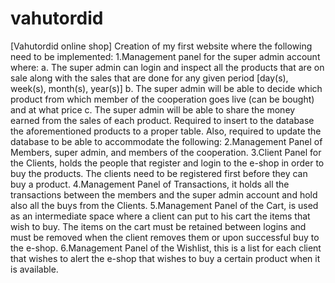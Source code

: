 # vahutordid
[Vahutordid online shop]
Creation of my first website where the following need to be implemented:
1.Management panel for the super admin account where: 
a. The super admin can login and inspect all the products that are on sale along with the sales that are done for any given period [day(s), week(s), month(s), year(s)] 
b. The super admin will be able to decide which product from which member of the cooperation goes live (can be bought) and at what price 
c. The super admin will be able to share the money earned from the sales of each product. Required to insert to the database the aforementioned products to a proper table. Also, required to update the database to be able to accommodate the following:
2.Management Panel of Members, super admin, and members of the cooperation.
3.Client Panel for the Clients, holds the people that register and login to the e-shop in order to buy the products. The clients need to be registered first before they can buy a product.
4.Management Panel of Transactions, it holds all the transactions between the members and the super admin account and hold also all the buys from the Clients.
5.Management Panel of the Cart, is used as an intermediate space where a client can put to his cart the items that wish to buy. The items on the cart must be retained between logins and must be removed when the client removes them or upon successful buy to the e-shop.
6.Management Panel of the Wishlist, this is a list for each client that wishes to alert the e-shop that wishes to buy a certain product when it is available.
